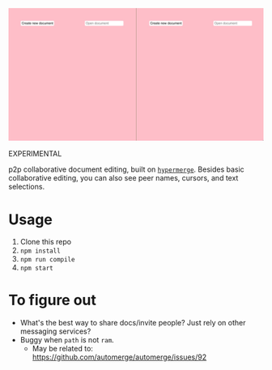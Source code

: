 ![](demo.gif)

EXPERIMENTAL

p2p collaborative document editing, built on [`hypermerge`](https://github.com/automerge/hypermerge). Besides basic collaborative editing, you can also see peer names, cursors, and text selections.

# Usage

1. Clone this repo
2. `npm install`
3. `npm run compile`
4. `npm start`

# To figure out

- What's the best way to share docs/invite people? Just rely on other messaging services?
- Buggy when `path` is not `ram`.
    - May be related to: <https://github.com/automerge/automerge/issues/92>